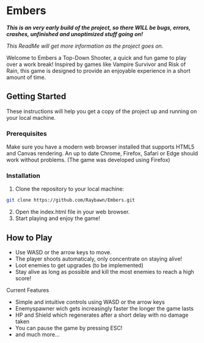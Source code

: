 # Embers

***This is an very early build of the project, so there WILL be bugs, errors, crashes, unfinished and unoptimized stuff going on!***

*This ReadMe will get more information as the project goes on.*

Welcome to Embers a Top-Down Shooter, a quick and fun game to play over a work break! Inspired by games like Vampire Survivor and Risk of Rain, this game is designed to provide an enjoyable experience in a short amount of time.


## Getting Started

These instructions will help you get a copy of the project up and running on your local machine.

### Prerequisites

Make sure you have a modern web browser installed that supports HTML5 and Canvas rendering.
An up to date Chrome, Firefox, Safari or Edge should work without problems. (The game was developed using Firefox)

### Installation

1. Clone the repository to your local machine:

```bash
git clone https://github.com/Raybawn/Embers.git
```

2. Open the index.html file in your web browser.
3. Start playing and enjoy the game!

## How to Play

- Use WASD or the arrow keys to move.
- The player shoots automaticaly, only concentrate on staying alive!
- Loot enemies to get upgrades (to be implemented)
- Stay alive as long as possible and kill the most enemies to reach a high score!

Current Features

- Simple and intuitive controls using WASD or the arrow keys
- Enemyspawner wich gets increasingly faster the longer the game lasts
- HP and Shield which regenerates after a short delay with no damage taken
- You can pause the game by pressing ESC!
- and much more...

